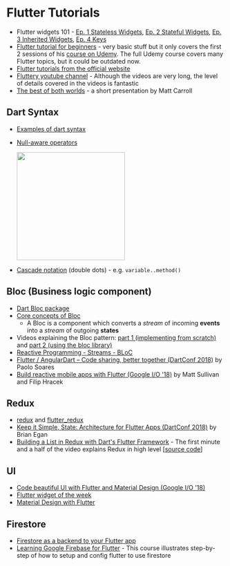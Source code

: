 # Flutter Tutorials

* Flutter widgets 101 - [Ep. 1 Stateless Widgets](https://youtu.be/wE7khGHVkYY), [Ep. 2 Stateful Widgets](https://youtu.be/AqCMFXEmf3w), [Ep. 3 Inherited Widgets](https://youtu.be/Zbm3hjPjQMk), [Ep. 4 Keys](https://youtu.be/kn0EOS-ZiIc) 
* [Flutter tutorial for beginners](https://youtu.be/GLSG_Wh_YWc) - very basic stuff but it only covers the first 2 sessions of his [course on Udemy](https://www.udemy.com/learn-flutter-dart-to-build-ios-android-apps/?couponCode=FLT_YT). The full Udemy course covers many Flutter topics, but it could be outdated now.
* [Flutter tutorials from the official website](https://flutter.io/docs/reference/tutorials)
* [Fluttery youtube channel](https://www.youtube.com/channel/UCtWyVkPpb8An90SNDTNF0Pg) - Although the videos are very long, the level of details covered in the videos is fantastic
* [The best of both worlds](https://youtu.be/5O795a02L94) - a short presentation by Matt Carroll

## Dart Syntax

* [Examples of dart syntax](https://learnxinyminutes.com/docs/dart/)
* [Null-aware operators](http://blog.sethladd.com/2015/07/null-aware-operators-in-dart.html)

  <img src="http://4.bp.blogspot.com/-aJDSY_Ph4Go/VZ2-iOy8eHI/AAAAAAABvn4/__J0db_cync/s1600/Screen%2BShot%2B2015-07-08%2Bat%2B5.21.15%2BPM.png" alt="" width="250"/>

* [Cascade notation](https://stackoverflow.com/questions/49447736/list-use-of-double-dot-in-dart) (double dots) - e.g. `variable..method()`

## Bloc (Business logic component)

* [Dart Bloc package](https://pub.dartlang.org/packages/bloc)
* [Core concepts of Bloc](https://felangel.github.io/bloc/#/coreconcepts)
  * A Bloc is a component which converts a _stream_ of incoming __events__ into a _stream_ of outgoing __states__
* Videos explaining the Bloc pattern: [part 1 (implementing from scratch)](https://youtu.be/oxeYeMHVLII) and [part 2 (using the bloc library)](https://youtu.be/LeLrsnHeCZY)
* [Reactive Programming - Streams - BLoC](https://www.didierboelens.com/2018/08/reactive-programming---streams---bloc/)
* [Flutter / AngularDart – Code sharing, better together (DartConf 2018)](https://www.youtube.com/watch?v=PLHln7wHgPE) by Paolo Soares
* [Build reactive mobile apps with Flutter (Google I/O '18)](https://youtu.be/RS36gBEp8OI) by Matt Sullivan and Filip Hracek

## Redux

* [redux](https://pub.dartlang.org/packages/redux) and [flutter_redux](https://pub.dartlang.org/packages/flutter_redux)
* [Keep it Simple, State: Architecture for Flutter Apps (DartConf 2018)](https://youtu.be/zKXz3pUkw9A?t=1038) by Brian Egan
* [Building a List in Redux with Dart's Flutter Framework](https://youtu.be/oqPUd1FlmDQ) - The first minute and a half of the video explains Redux in high level [[source code]](https://github.com/tensor-programming/flutter_redux_tutorial_list)

## UI

* [Code beautiful UI with Flutter and Material Design (Google I/O '18)](https://youtu.be/hA0hrpR-o8U)
* [Flutter widget of the week](https://www.youtube.com/playlist?list=PLOU2XLYxmsIL0pH0zWe_ZOHgGhZ7UasUE)
* [Material Design with Flutter](https://youtu.be/DL0Ix1lnC4w)

## Firestore
* [Firestore as a backend to your Flutter app](https://youtu.be/DqJ_KjFzL9I)
* [Learning Google Firebase for Flutter](https://www.lynda.com/Flutter-tutorials/Learning-Google-Firebase-Flutter/786417-2.html) - This course illustrates step-by-step of how to setup and config flutter to use firestore
